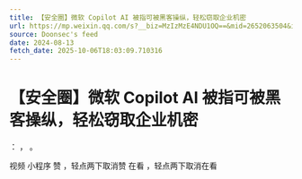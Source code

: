 ```yaml
---
title: 【安全圈】微软 Copilot AI 被指可被黑客操纵，轻松窃取企业机密
url: https://mp.weixin.qq.com/s?__biz=MzIzMzE4NDU1OQ==&mid=2652063504&idx=2&sn=d135c824fcdc48d1231271b8d6090ce5
source: Doonsec's feed
date: 2024-08-13
fetch_date: 2025-10-06T18:03:09.710316
---
```


# 【安全圈】微软 Copilot AI 被指可被黑客操纵，轻松窃取企业机密

：
，
。

视频
小程序
赞
，轻点两下取消赞
在看
，轻点两下取消在看